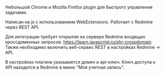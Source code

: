   Небольшой Chrome и Mozilla Firefox plugin для быстрого управления задачами. 
      
Написан на js с использованием WebExtensions. Работает с Redmine через REST API.

Для интеграции требует открытия на сервере Redmine входящих кроссдоменных запросов.
https://learn.javascript.ru/xhr-crossdomain.
Также необходимо включить веб-сервис REST в настройках Redmine -> API.

В настройках плагина указывается домен и api-ключ.
Ключ доступа к API находится в Redmine в меню "Моя учетная запись".
 
